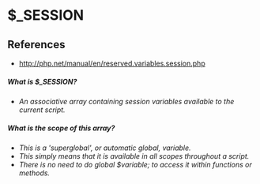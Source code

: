 # $_SESSION

## References
* http://php.net/manual/en/reserved.variables.session.php

##### What is $_SESSION?
* *An associative array containing session variables available to the current script.*

##### What is the scope of this array?
* *This is a 'superglobal', or automatic global, variable.*
* *This simply means that it is available in all scopes throughout a script.*
* *There is no need to do global $variable; to access it within functions or methods.*
